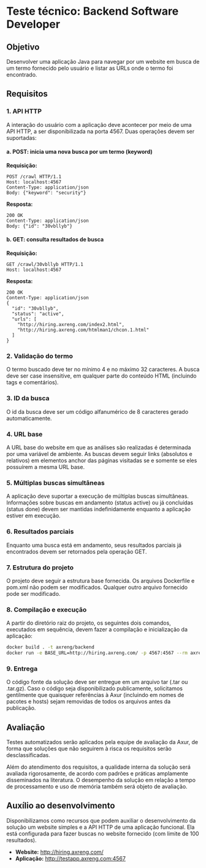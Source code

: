 # Teste técnico: Backend Software Developer

## Objetivo

Desenvolver uma aplicação Java para navegar por um website em busca de um termo fornecido pelo usuário e listar as URLs onde o termo foi encontrado.

## Requisitos

### 1. API HTTP

A interação do usuário com a aplicação deve acontecer por meio de uma API HTTP, a ser disponibilizada na porta 4567. Duas operações devem ser suportadas:

#### a. POST: inicia uma nova busca por um termo (keyword)

**Requisição:**

```http
POST /crawl HTTP/1.1
Host: localhost:4567
Content-Type: application/json
Body: {"keyword": "security"}
```

**Resposta:**

```http
200 OK
Content-Type: application/json
Body: {"id": "30vbllyb"}
```

#### b. GET: consulta resultados de busca

**Requisição:**

```http
GET /crawl/30vbllyb HTTP/1.1
Host: localhost:4567
```

**Resposta:**

```http
200 OK
Content-Type: application/json
{
  "id": "30vbllyb",
  "status": "active",
  "urls": [
    "http://hiring.axreng.com/index2.html",
    "http://hiring.axreng.com/htmlman1/chcon.1.html"
  ]
}
```

### 2. Validação do termo

O termo buscado deve ter no mínimo 4 e no máximo 32 caracteres. A busca deve ser case insensitive, em qualquer parte do conteúdo HTML (incluindo tags e comentários).

### 3. ID da busca

O id da busca deve ser um código alfanumérico de 8 caracteres gerado automaticamente.

### 4. URL base

A URL base do website em que as análises são realizadas é determinada por uma variável de ambiente. As buscas devem seguir links (absolutos e relativos) em elementos anchor das páginas visitadas se e somente se eles possuírem a mesma URL base.

### 5. Múltiplas buscas simultâneas

A aplicação deve suportar a execução de múltiplas buscas simultâneas. Informações sobre buscas em andamento (status active) ou já concluídas (status done) devem ser mantidas indefinidamente enquanto a aplicação estiver em execução.

### 6. Resultados parciais

Enquanto uma busca está em andamento, seus resultados parciais já encontrados devem ser retornados pela operação GET.

### 7. Estrutura do projeto

O projeto deve seguir a estrutura base fornecida. Os arquivos Dockerfile e pom.xml não podem ser modificados. Qualquer outro arquivo fornecido pode ser modificado.

### 8. Compilação e execução

A partir do diretório raiz do projeto, os seguintes dois comandos, executados em sequência, devem fazer a compilação e inicialização da aplicação:

```bash
docker build . -t axreng/backend
docker run -e BASE_URL=http://hiring.axreng.com/ -p 4567:4567 --rm axreng/backend
```

### 9. Entrega

O código fonte da solução deve ser entregue em um arquivo tar (.tar ou .tar.gz). Caso o código seja disponibilizado publicamente, solicitamos gentilmente que quaisquer referências à Axur (incluindo em nomes de pacotes e hosts) sejam removidas de todos os arquivos antes da publicação.

## Avaliação

Testes automatizados serão aplicados pela equipe de avaliação da Axur, de forma que soluções que não seguirem à risca os requisitos serão desclassificadas.

Além do atendimento dos requisitos, a qualidade interna da solução será avaliada rigorosamente, de acordo com padrões e práticas amplamente disseminados na literatura. O desempenho da solução em relação a tempo de processamento e uso de memória também será objeto de avaliação.

## Auxílio ao desenvolvimento

Disponibilizamos como recursos que podem auxiliar o desenvolvimento da solução um website simples e a API HTTP de uma aplicação funcional. Ela está configurada para fazer buscas no website fornecido (com limite de 100 resultados).

- **Website:** <http://hiring.axreng.com/>
- **Aplicação:** <http://testapp.axreng.com:4567>
